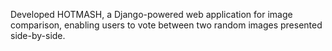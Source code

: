 Developed HOTMASH, a Django-powered web application for image comparison, enabling users to vote between two random images presented side-by-side.

